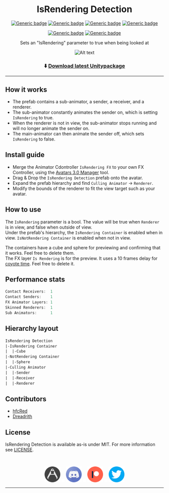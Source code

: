 <div align="center">

# IsRendering Detection

[![Generic badge](https://img.shields.io/github/downloads/VRLabs/IsRendering-Detection/total?label=Downloads)](https://github.com/VRLabs/IsRendering-Detection/releases/latest)
[![Generic badge](https://img.shields.io/badge/License-MIT-informational.svg)](https://github.com/VRLabs/IsRendering-Detection/blob/main/LICENSE)
[![Generic badge](https://img.shields.io/badge/Unity-2019.4.31f1-lightblue.svg)](https://unity3d.com/unity/whats-new/2019.4.31)
[![Generic badge](https://img.shields.io/badge/SDK-AvatarSDK3-lightblue.svg)](https://vrchat.com/home/download)

[![Generic badge](https://img.shields.io/discord/706913824607043605?color=%237289da&label=DISCORD&logo=Discord&style=for-the-badge)](https://discord.vrlabs.dev/)
[![Generic badge](https://img.shields.io/endpoint.svg?url=https%3A%2F%2Fshieldsio-patreon.vercel.app%2Fapi%3Fusername%3Dvrlabs%26type%3Dpatrons&style=for-the-badge)](https://patreon.vrlabs.dev/)

Sets an "IsRendering" parameter to true when being looked at

![Alt text](https://raw.githubusercontent.com/VRLabs/IsRendering-Detection/main/Media/trollcull.gif)

### ⬇️ [Download latest Unitypackage](https://github.com/VRLabs/IsRendering-Detection/releases/latest)

<!-- 
### 📦 [Add to VRChat Creator Companion]() -->

</div>

---

## How it works

* The prefab contains a sub-animator, a sender, a receiver, and a renderer.  
* The sub-animator constantly animates the sender on, which is setting ``IsRendering`` to true.  
* When the renderer is not in view, the sub-animator stops running and will no longer animate the sender on.  
* The main-animator can then animate the sender off, which sets ``IsRendering`` to false.

## Install guide

* Merge the Animator Cdontroller ``IsRendering FX`` to your own FX Controller, using the [Avatars 3.0 Manager](https://github.com/VRLabs/Avatars-3.0-Manager) tool.
* Drag & Drop the ``IsRendering Detection`` prefab onto the avatar.
* Expand the prefab hierarchy and find ``Culling Animator`` -> ``Renderer``.
* Modify the bounds of the renderer to fit the view target such as your avatar.

## How to use

The ``IsRendering`` parameter is a bool. The value will be true when ``Renderer`` is in view, and false when outside of view.  
Under the prefab's hierarchy, the ``IsRendering Container`` is enabled when in view. ``IsNotRendering Container`` is enabled when not in view.

The containers have a cube and sphere for previewing and confirming that it works. Feel free to delete them.  
The FX layer ``Is Rendering`` is for the preview. It uses a 10 frames delay for [coyote time](https://en.wiktionary.org/wiki/coyote_time). Feel free to delete it.

## Performance stats

```c++
Contact Receivers:  1
Contact Senders:    1
FX Animator Layers: 1
Skinned Renderers:  1
Sub Animators:      1
```

## Hierarchy layout

```html
IsRendering Detection
|-IsRendering Container
|  |-Cube
|-NotRendering Container
|  |-Sphere
|-Culling Animator
|  |-Sender
|  |-Receiver
|  |-Renderer
```

## Contributors

* [hfcRed](https://github.com/hfcRed)  
* [Dreadrith](https://github.com/Dreadrith)

## License

IsRendering Detection is available as-is under MIT. For more information see [LICENSE](https://github.com/VRLabs/IsRendering-Detection/blob/main/LICENSE).

​

<div align="center">

[<img src="https://github.com/VRLabs/Resources/raw/main/Icons/VRLabs.png" width="50" height="50">](https://vrlabs.dev "VRLabs")
<img src="https://github.com/VRLabs/Resources/raw/main/Icons/Empty.png" width="10">
[<img src="https://github.com/VRLabs/Resources/raw/main/Icons/Discord.png" width="50" height="50">](https://discord.vrlabs.dev/ "VRLabs")
<img src="https://github.com/VRLabs/Resources/raw/main/Icons/Empty.png" width="10">
[<img src="https://github.com/VRLabs/Resources/raw/main/Icons/Patreon.png" width="50" height="50">](https://patreon.vrlabs.dev/ "VRLabs")
<img src="https://github.com/VRLabs/Resources/raw/main/Icons/Empty.png" width="10">
[<img src="https://github.com/VRLabs/Resources/raw/main/Icons/Twitter.png" width="50" height="50">](https://twitter.com/vrlabsdev "VRLabs")

</div>

---
